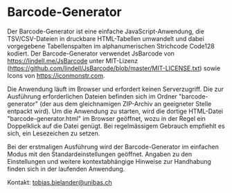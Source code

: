 # Barcode-Generator

Der Barcode-Generator ist eine einfache JavaScript-Anwendung, die TSV/CSV-Dateien in druckbare HTML-Tabellen umwandelt und dabei vorgegebene Tabellenspalten im alphanumerischen Strichcode Code128 kodiert. Der Barcode-Generator verwendet JsBarcode von https://lindell.me/JsBarcode unter MIT-Lizenz (https://github.com/lindell/JsBarcode/blob/master/MIT-LICENSE.txt) sowie Icons von https://iconmonstr.com.

Die Anwendung läuft im Browser und erfordert keinen Serverzugriff. Die zur Ausführung erforderlichen Dateien befinden sich im Ordner "barcode-generator" (der aus dem gleichnamigen ZIP-Archiv an geeigneter Stelle entpackt wird). Um die Anwendung zu starten, wird die dortige HTML-Datei "barcode-generator.html" im Browser geöffnet, wozu in der Regel ein Doppelklick auf die Datei genügt. Bei regelmässigem Gebrauch empfiehlt es sich, ein Lesezeichen zu setzen.

Bei der erstmaligen Ausführung wird der Barcode-Generator im einfachen Modus mit den Standardeinstellungen geöffnet. Angaben zu den Einstellungen und weitere kontextabhängige Hinweise zur Handhabung finden sich in der laufenden Anwendung.

Kontakt: tobias.bielander@unibas.ch

